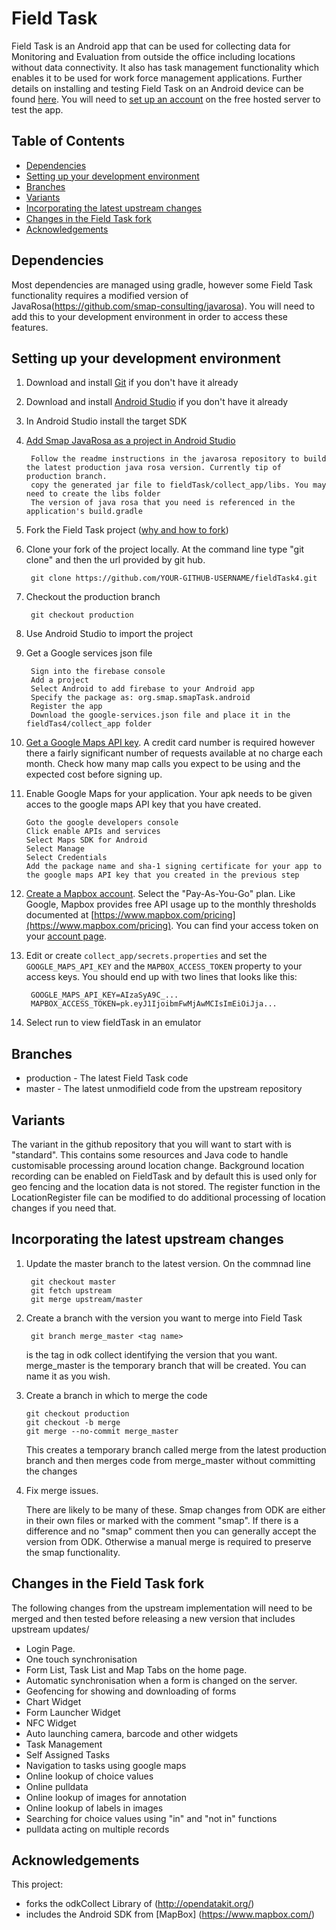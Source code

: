 # Field Task

Field Task is an Android app that can be used for collecting data for Monitoring and Evaluation from outside the office including locations without data connectivity. It also has task management functionality which enables it to be used for work force management applications.  Further details on installing and testing Field Task on an Android device can be found [here](https://www.smap.com.au/docs/fieldTask.html).  You will need to [set up an account](https://www.smap.com.au/docs/getting-started.html#create-an-account-on-the-hosted-server) on the free hosted server to test the app.
 

## Table of Contents
* [Dependencies](#dependencies)
* [Setting up your development environment](#setting-up-your-development-environment)
* [Branches](#branches)
* [Variants](#variants)
* [Incorporating the latest upstream changes](#incorporating-the-latest-upstream-changes)
* [Changes in the Field Task fork](#changes-in-the-field-task-fork)
* [Acknowledgements](#acknowledgements)

## Dependencies
Most dependencies are managed using gradle, however some Field Task functionality requires a modified version of JavaRosa(https://github.com/smap-consulting/javarosa).  You will need to add this to your development environment in order to access these features.

## Setting up your development environment

1. Download and install [Git](https://git-scm.com/downloads) if you don't have it already

1. Download and install [Android Studio](https://developer.android.com/studio/index.html) if you don't have it already

1. In Android Studio install the target SDK

1. [Add Smap JavaRosa as a project in Android Studio](https://github.com/smap-consulting/javarosa)

        Follow the readme instructions in the javarosa repository to build the latest production java rosa version. Currently tip of production branch.
        copy the generated jar file to fieldTask/collect_app/libs. You may need to create the libs folder
        The version of java rosa that you need is referenced in the application's build.gradle

1. Fork the Field Task project ([why and how to fork](https://help.github.com/articles/fork-a-repo/))

1. Clone your fork of the project locally. At the command line type "git clone" and then the url provided by git hub.

        git clone https://github.com/YOUR-GITHUB-USERNAME/fieldTask4.git
        
1. Checkout the production branch

        git checkout production

1. Use Android Studio to import the project

1. Get a Google services json file

        Sign into the firebase console
        Add a project
        Select Android to add firebase to your Android app
        Specify the package as: org.smap.smapTask.android
        Register the app 
        Download the google-services.json file and place it in the fieldTas4/collect_app folder

1. [Get a Google Maps API key](https://developers.google.com/maps/documentation/android-api/signup).  A credit card number is required however there a fairly significant number of requests available at no charge each month.  Check how many map calls you expect to be using and the expected cost before signing up.

1. Enable Google Maps for your application.  Your apk needs to be given acces to the google maps API key that you have created.

       Goto the google developers console
       Click enable APIs and services
       Select Maps SDK for Android
       Select Manage
       Select Credentials
       Add the package name and sha-1 signing certificate for your app to the google maps API key that you created in the previous step

1. [Create a Mapbox account](https://www.mapbox.com/signup/).  Select the "Pay-As-You-Go" plan.  Like Google, Mapbox provides free API usage up to the monthly thresholds documented at [https://www.mapbox.com/pricing](https://www.mapbox.com/pricing).  You can find your access token on your [account page](https://account.mapbox.com/).
 
1. Edit or create `collect_app/secrets.properties` and set the `GOOGLE_MAPS_API_KEY` and the `MAPBOX_ACCESS_TOKEN` property to your access keys.  You should end up with two    lines that looks like this:
   ```
    GOOGLE_MAPS_API_KEY=AIzaSyA9C_...
    MAPBOX_ACCESS_TOKEN=pk.eyJ1IjoibmFwMjAwMCIsImEiOiJja...
   ```
1. Select run to view fieldTask in an emulator

## Branches
* production - The latest Field Task code
* master - The latest unmodifield code from the upstream repository

## Variants
The variant in the github repository that you will want to start with is "standard".  This contains some resources and Java code to handle customisable processing around location change.  Background location recording can be enabled on FieldTask and by default this is used only for geo fencing and the location data is not stored.   The register function in the LocationRegister file can be modified to do additional processing of location changes if you need that. 

## Incorporating the latest upstream changes

1. Update the master branch to the latest version. On the commnad line

        git checkout master
        git fetch upstream
        git merge upstream/master
        
1. Create a branch with the version you want to merge into Field Task

        git branch merge_master <tag name>
        
   <tag name> is the tag in odk collect identifying the version that you want.  merge_master is the temporary branch that will be created. You can name it as you wish.
 
 1. Create a branch in which to merge the code

        git checkout production
        git checkout -b merge
        git merge --no-commit merge_master
        
    This creates a temporary branch called merge from the latest production branch and then merges code from merge_master without committing the changes
    
1. Fix merge issues.  

    There are likely to be many of these.  Smap changes from ODK are either in their own files or marked with the comment "smap".  If there is a difference and no "smap" comment then you can generally accept the version from ODK.  Otherwise a manual merge is required to preserve the smap functionality.
 
## Changes in the Field Task fork

The following changes from the upstream implementation will need to be merged and then tested before releasing a new version that includes upstream updates/

*  Login Page.   
*  One touch synchronisation
*  Form List, Task List and Map Tabs on the home page.
*  Automatic synchronisation when a form is changed on the server.
*  Geofencing for showing and downloading of forms
*  Chart Widget
*  Form Launcher Widget
*  NFC Widget
*  Auto launching camera, barcode and other widgets
*  Task Management
*  Self Assigned Tasks
*  Navigation to tasks using google maps
*  Online lookup of choice values
*  Online pulldata
*  Online lookup of images for annotation
*  Online lookup of labels in images
*  Searching for choice values using "in" and "not in" functions
*  pulldata acting on multiple records

Acknowledgements
----------------

This project:
* forks the odkCollect Library of (http://opendatakit.org/)
* includes the Android SDK from [MapBox] (https://www.mapbox.com/)
